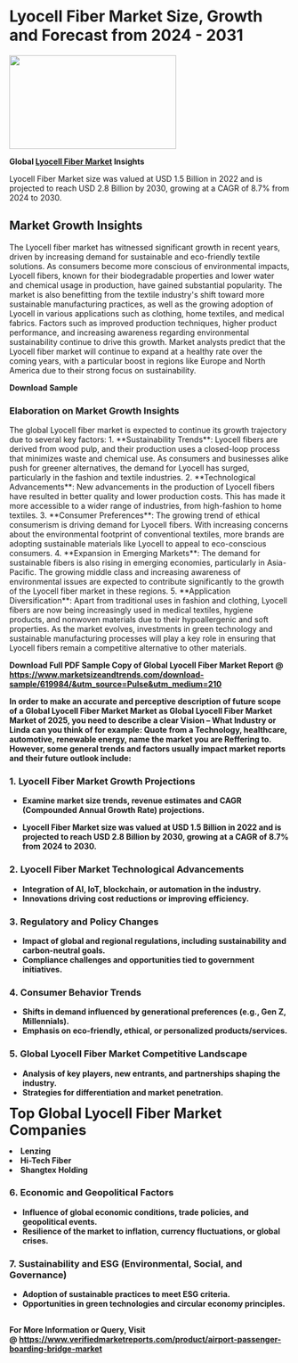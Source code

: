 <H1>Lyocell Fiber Market Size, Growth and Forecast from 2024 - 2031</H1><img class="aligncenter size-medium wp-image-584254" src="https://thirdeyenews.in/wp-content/uploads/2024/09/Global-Market-Research-300x168.jpeg" alt="" width="300" height="168" /><p><strong>Global&nbsp;<a href="https://www.marketsizeandtrends.com/download-sample/619984/&amp;utm_source=Pulse&amp;utm_medium=210">Lyocell Fiber Market</a> Insights</strong></p><p>Lyocell Fiber Market size was valued at USD 1.5 Billion in 2022 and is projected to reach USD 2.8 Billion by 2030, growing at a CAGR of 8.7% from 2024 to 2030.</p><p><h2>Market Growth Insights</h2> The Lyocell fiber market has witnessed significant growth in recent years, driven by increasing demand for sustainable and eco-friendly textile solutions. As consumers become more conscious of environmental impacts, Lyocell fibers, known for their biodegradable properties and lower water and chemical usage in production, have gained substantial popularity. The market is also benefitting from the textile industry's shift toward more sustainable manufacturing practices, as well as the growing adoption of Lyocell in various applications such as clothing, home textiles, and medical fabrics. Factors such as improved production techniques, higher product performance, and increasing awareness regarding environmental sustainability continue to drive this growth. Market analysts predict that the Lyocell fiber market will continue to expand at a healthy rate over the coming years, with a particular boost in regions like Europe and North America due to their strong focus on sustainability. <p><strong>Download Sample</strong></p> <h3>Elaboration on Market Growth Insights</h3> The global Lyocell fiber market is expected to continue its growth trajectory due to several key factors: 1. **Sustainability Trends**: Lyocell fibers are derived from wood pulp, and their production uses a closed-loop process that minimizes waste and chemical use. As consumers and businesses alike push for greener alternatives, the demand for Lyocell has surged, particularly in the fashion and textile industries. 2. **Technological Advancements**: New advancements in the production of Lyocell fibers have resulted in better quality and lower production costs. This has made it more accessible to a wider range of industries, from high-fashion to home textiles. 3. **Consumer Preferences**: The growing trend of ethical consumerism is driving demand for Lyocell fibers. With increasing concerns about the environmental footprint of conventional textiles, more brands are adopting sustainable materials like Lyocell to appeal to eco-conscious consumers. 4. **Expansion in Emerging Markets**: The demand for sustainable fibers is also rising in emerging economies, particularly in Asia-Pacific. The growing middle class and increasing awareness of environmental issues are expected to contribute significantly to the growth of the Lyocell fiber market in these regions. 5. **Application Diversification**: Apart from traditional uses in fashion and clothing, Lyocell fibers are now being increasingly used in medical textiles, hygiene products, and nonwoven materials due to their hypoallergenic and soft properties. As the market evolves, investments in green technology and sustainable manufacturing processes will play a key role in ensuring that Lyocell fibers remain a competitive alternative to other materials. <p><strong></p><p><span class=""><strong>Download Full PDF Sample Copy of Global Lyocell Fiber Market Report</strong> @ <a href="https://www.marketsizeandtrends.com/download-sample/619984/&amp;utm_source=Pulse&amp;utm_medium=210" target="_blank">https://www.marketsizeandtrends.com/download-sample/619984/&amp;utm_source=Pulse&amp;utm_medium=210</a></span></p><p>In order to make an accurate and perceptive description of future scope of a Global&nbsp;Lyocell Fiber Market Market as Global&nbsp;Lyocell Fiber Market Market of 2025, you need to describe a clear Vision &ndash; What Industry or Linda can you think of for example: Quote from a Technology, healthcare, automotive, renewable energy, name the market you are Reffering to. However, some general trends and factors usually impact market reports and their future outlook include:</p><h3>1.&nbsp;<strong>Lyocell Fiber Market Growth Projections</strong></h3><ul><li>Examine market size trends, revenue estimates and CAGR (Compounded Annual Growth Rate) projections.</li><li><p>Lyocell Fiber Market size was valued at USD 1.5 Billion in 2022 and is projected to reach USD 2.8 Billion by 2030, growing at a CAGR of 8.7% from 2024 to 2030.</p></li></ul><h3>2.&nbsp;<strong>Lyocell Fiber Market Technological Advancements</strong></h3><ul><li>Integration of AI, IoT, blockchain, or automation in the industry.</li><li>Innovations driving cost reductions or improving efficiency.</li></ul><h3>3.&nbsp;<strong>Regulatory and Policy Changes</strong></h3><ul><li>Impact of global and regional regulations, including sustainability and carbon-neutral goals.</li><li>Compliance challenges and opportunities tied to government initiatives.</li></ul><h3>4.&nbsp;<strong>Consumer Behavior Trends</strong></h3><ul><li>Shifts in demand influenced by generational preferences (e.g., Gen Z, Millennials).</li><li>Emphasis on eco-friendly, ethical, or personalized products/services.</li></ul><h3>5.&nbsp;<strong>Global Lyocell Fiber Market Competitive Landscape</strong></h3><ul><li>Analysis of key players, new entrants, and partnerships shaping the industry.</li><li>Strategies for differentiation and market penetration.</li></ul><p data-pm-slice="1 1 []"><span style="color: inherit; font-family: inherit; font-size: 25px;">Top Global Lyocell Fiber Market Companies</span></p><div class="" data-test-id=""><p><li>Lenzing</li><li> Hi-Tech Fiber</li><li> Shangtex Holding</li></p></div><h3>6.&nbsp;<strong>Economic and Geopolitical Factors</strong></h3><ul><li>Influence of global economic conditions, trade policies, and geopolitical events.</li><li>Resilience of the market to inflation, currency fluctuations, or global crises.</li></ul><h3>7.&nbsp;<strong>Sustainability and ESG (Environmental, Social, and Governance)</strong></h3><ul><li>Adoption of sustainable practices to meet ESG criteria.</li><li>Opportunities in green technologies and circular economy principles.</li></ul><h2><strong style="font-size: 14px;">For More Information or Query, Visit @&nbsp;</strong><a style="background-color: #ffffff; font-size: 14px;" href="https://www.marketsizeandtrends.com/report/lyocell-fiber-market/" target="_blank">https://www.verifiedmarketreports.com/product/airport-passenger-boarding-bridge-market</a></h2>
